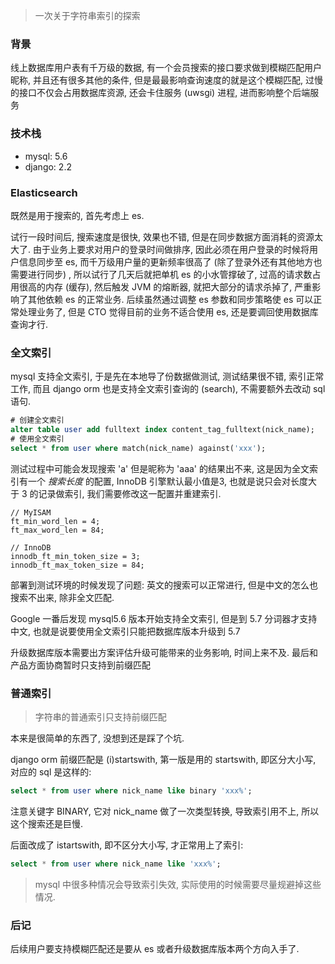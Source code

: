> 一次关于字符串索引的探索

### 背景

线上数据库用户表有千万级的数据, 有一个会员搜索的接口要求做到模糊匹配用户昵称, 并且还有很多其他的条件, 但是最最影响查询速度的就是这个模糊匹配, 过慢的接口不仅会占用数据库资源, 还会卡住服务 (uwsgi) 进程, 进而影响整个后端服务

### 技术栈

- mysql: 5.6
- django: 2.2

### Elasticsearch

既然是用于搜索的, 首先考虑上 es. 

试行一段时间后, 搜索速度是很快, 效果也不错, 但是在同步数据方面消耗的资源太大了. 由于业务上要求对用户的登录时间做排序, 因此必须在用户登录的时候将用户信息同步至 es, 而千万级用户量的更新频率很高了 (除了登录外还有其他地方也需要进行同步) , 所以试行了几天后就把单机 es 的小水管撑破了, 过高的请求数占用很高的内存 (缓存), 然后触发 JVM 的熔断器, 就把大部分的请求杀掉了, 严重影响了其他依赖 es 的正常业务. 后续虽然通过调整 es 参数和同步策略使 es 可以正常处理业务了, 但是 CTO 觉得目前的业务不适合使用 es, 还是要调回使用数据库查询才行.



### 全文索引

mysql 支持全文索引, 于是先在本地导了份数据做测试, 测试结果很不错, 索引正常工作, 而且 django orm 也是支持全文索引查询的 (search), 不需要额外去改动 sql 语句.

```sql
# 创建全文索引
alter table user add fulltext index content_tag_fulltext(nick_name);
# 使用全文索引
select * from user where match(nick_name) against('xxx');
```

测试过程中可能会发现搜索 'a' 但是昵称为 'aaa' 的结果出不来, 这是因为全文索引有一个 *搜索长度* 的配置, InnoDB 引擎默认最小值是3, 也就是说只会对长度大于 3 的记录做索引, 我们需要修改这一配置并重建索引.

```
// MyISAM
ft_min_word_len = 4;
ft_max_word_len = 84;

// InnoDB
innodb_ft_min_token_size = 3;
innodb_ft_max_token_size = 84;
```



部署到测试环境的时候发现了问题: 英文的搜索可以正常进行, 但是中文的怎么也搜索不出来, 除非全文匹配.

Google 一番后发现 mysql5.6 版本开始支持全文索引, 但是到 5.7 分词器才支持中文, 也就是说要使用全文索引只能把数据库版本升级到 5.7

升级数据库版本需要出方案评估升级可能带来的业务影响, 时间上来不及. 最后和产品方面协商暂时只支持到前缀匹配



### 普通索引

> 字符串的普通索引只支持前缀匹配

本来是很简单的东西了, 没想到还是踩了个坑.

django orm 前缀匹配是 (i)startswith, 第一版是用的 startswith, 即区分大小写, 对应的 sql 是这样的:

```sql
select * from user where nick_name like binary 'xxx%';
```

注意关键字 BINARY, 它对 nick_name 做了一次类型转换, 导致索引用不上, 所以这个搜索还是巨慢.

后面改成了 istartswith, 即不区分大小写, 才正常用上了索引:

```sql
select * from user where nick_name like 'xxx%';
```

> mysql 中很多种情况会导致索引失效, 实际使用的时候需要尽量规避掉这些情况.

### 后记

后续用户要支持模糊匹配还是要从 es 或者升级数据库版本两个方向入手了.

